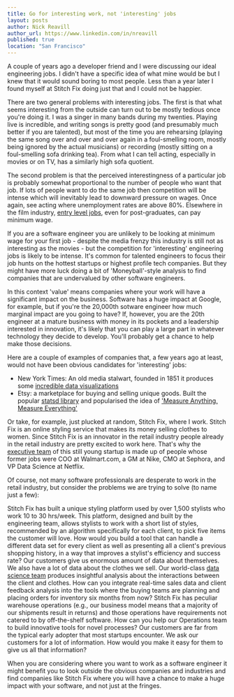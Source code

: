 ```yaml
---
title: Go for interesting work, not 'interesting' jobs
layout: posts
author: Nick Reavill
author_url: https://www.linkedin.com/in/nreavill
published: true
location: "San Francisco"
---
```

A couple of years ago a developer friend and I were discussing our ideal engineering jobs. I didn't have a specific idea of what mine would be but I knew that it would sound boring to most people. Less than a year later I found myself at Stitch Fix doing just that and I could not be happier.

There are two general problems with interesting jobs. The first is that what seems interesting from the outside can turn out to be mostly tedious once you're doing it. I was a singer in many bands during my twenties. Playing live is incredible, and writing songs is pretty good (and presumably much better if you are talented), but most of the time you are rehearsing (playing the same song over and over and over again in a foul-smelling room, mostly being ignored by the actual musicians) or recording (mostly sitting on a foul-smelling sofa drinking tea). From what I can tell acting, especially in movies or on TV, has a similarly high sofa quotient.

The second problem is that the perceived interestingness of a particular job is probably somewhat proportional to the number of people who want that job. If lots of people want to do the same job then competition will be intense which will inevitably lead to downward pressure on wages. Once again, see acting where unemployment rates are above 80%. Elsewhere in the film industry, [entry level jobs][runner-job-description], even for post-graduates, can pay minimum wage.

If you are a software engineer you are unlikely to be looking at minimum wage for your first job - despite the media frenzy this industry is still not as interesting as the movies - but the competition for 'interesting' engineering jobs is likely to be intense. It's common for talented engineers to focus their job hunts on the hottest startups or highest profile tech companies. But they might have more luck doing a bit of 'Moneyball'-style analysis to find companies that are undervalued by other software engineers.

In this context 'value' means companies where your work will have a significant impact on the business. Software has a huge impact at Google, for example, but if you're the 20,000th sotware engineer how much marginal impact are you going to have? If, however, you are the 20th engineer at a mature business with money in its pockets and a leadership interested in innovation, it's likely that you can play a large part in whatever technology they decide to develop. You'll probably get a chance to help make those decisions.

Here are a couple of examples of companies that, a few years ago at least, would not have been obvious candidates for 'interesting' jobs:

* New York Times: An old media stalwart, founded in 1851 it produces some [incredible data visualizations][nytime-data-viz]
* Etsy: a marketplace for buying and selling unique goods. Built the popular [statsd library][statsd] and popularised the idea of ['Measure Anything, Measure Everything'][etsy-blog]

Or take, for example, just plucked at random, Stitch Fix, where I work. Stitch Fix is an online styling service that makes its money selling clothes to women. Since Stitch Fix is an innovator in the retail industry people already in the retail industry are pretty excited to work here. That's why the [executive team][exec-team] of this still young startup is made up of people whose former jobs were COO at Walmart.com, a GM at Nike, CMO at Sephora, and VP Data Science at Netflix.

Of course, not many software professionals are desperate to work in the retail industry, but consider the problems we are trying to solve (to name just a few):

Stitch Fix has built a unique styling platform used by over 1,500 stylists who work 10 to 30 hrs/week. This platform, designed and built by the engineering team, allows stylists to work with a short list of styles, recommended by an algorithm specifically for each client, to pick five items the customer will love. How would you build a tool that can handle a different data set for every client as well as presenting all a client's previous shopping history, in a way that improves a stylist's efficiency and success rate?
Our customers give us enormous amount of data about themselves.  We also have a lot of data about  the clothes we sell. Our world-class [data science team][data-sci-team] produces insightful analysis about the interactions between the client and clothes. How can you  integrate real-time sales data and client feedback analysis into the tools where the buying teams are planning and placing orders for inventory six months from now?
Stitch Fix has peculiar warehouse operations (e.g., our business model means that a majority of our shipments result in returns) and those operations have requirements not catered to by off-the-shelf software. How can you help our Operations team to build innovative tools for novel processes?
Our customers are far from the typical early adopter that most startups encounter. We ask our customers for a lot of information. How would you make it easy for them to give us all that information?

When you are considering where you want to work as a software engineer it might benefit you to look outside the obvious companies and industries and find companies like Stitch Fix where you will have a chance to make a huge impact with your software, and not just at the fringes.

[runner-job-description]: http://www.prospects.ac.uk/runner_broadcasting_film_video_job_description.htm
[nytime-data-viz]: http://www.nytimes.com/interactive/2014/08/13/upshot/where-people-in-each-state-were-born.html?abt=0002&abg=1
[statsd]: https://github.com/etsy/statsd
[etsy-blog]: https://codeascraft.com/2011/02/15/measure-anything-measure-everything/
[exec-team]: https://www.stitchfix.com/about#team
[data-sci-team]: http://technology.stitchfix.com/#data-science
